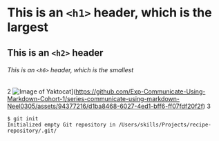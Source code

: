 # This is an `<h1>` header, which is the largest
## This is an `<h2>` header
###### This is an `<h6>` header, which is the smallest
2 
![Image of Yaktocat](https://octodex.github.com/images/yaktocat.png)](https://github.com/Exp-Communicate-Using-Markdown-Cohort-1/series-communicate-using-markdown-Neel0305/assets/94377216/d1ba8468-6027-4ed1-bff6-ff07fdf20f2f)
3
```
$ git init
Initialized empty Git repository in /Users/skills/Projects/recipe-repository/.git/
```
